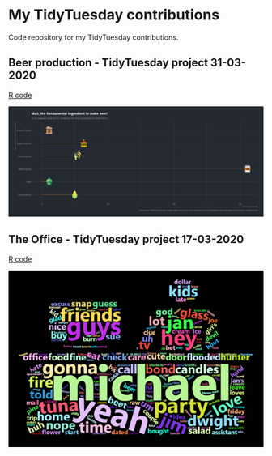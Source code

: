 # My TidyTuesday contributions 

Code repository for my TidyTuesday contributions.  


## Beer production - TidyTuesday project 31-03-2020
[R code](https://github.com/camecry/ILoveTidyTuesday/blob/master/31_03_2020_beerproduction/R_code_beer.R) 

![GitHub Logo](https://github.com/camecry/ILoveTidyTuesday/blob/master/31_03_2020_beerproduction/Rplot_beer_materials.png?raw=true) 

## The Office - TidyTuesday project 17-03-2020
[R code](https://github.com/camecry/ILoveTidyTuesday/blob/master/17_03_2020_theoffice/Rcode_theoffice.R) 

![GitHub Logo](https://github.com/camecry/ILoveTidyTuesday/blob/master/17_03_2020_theoffice/plot_desk.png?raw=true) 
